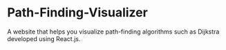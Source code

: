 # Path-Finding-Visualizer
A website that helps you visualize path-finding algorithms such as Dijkstra developed using React.js.
